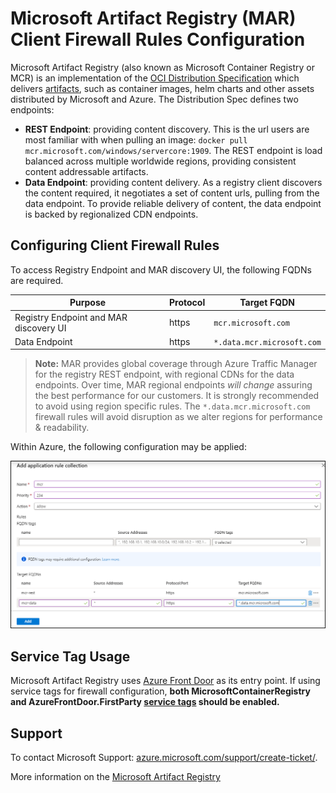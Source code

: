 # Microsoft Artifact Registry (MAR) Client Firewall Rules Configuration

Microsoft Artifact Registry (also known as Microsoft Container Registry or MCR) is an implementation of the [OCI Distribution Specification][oci-spec] which delivers [artifacts][oci-artifacts], such as container images, helm charts and other assets distributed by Microsoft and Azure. The Distribution Spec defines two endpoints:

- **REST Endpoint**: providing content discovery. This is the url users are most familiar with when pulling an image: `docker pull mcr.microsoft.com/windows/servercore:1909`. The REST endpoint is load balanced across multiple worldwide regions, providing consistent content addressable artifacts.
- **Data Endpoint**: providing content delivery. As a registry client discovers the content required, it negotiates a set of content urls, pulling from the data endpoint. To provide reliable delivery of content, the data endpoint is backed by regionalized CDN endpoints.

## Configuring Client Firewall Rules

To access Registry Endpoint and MAR discovery UI, the following FQDNs are required.

| Purpose | Protocol | Target FQDN |
| - | - | - |
| Registry Endpoint and MAR discovery UI | https | `mcr.microsoft.com` |
| Data Endpoint | https | `*.data.mcr.microsoft.com` |

> **Note:** MAR provides global coverage through Azure Traffic Manager for the registry REST endpoint, with regional CDNs for the data endpoints.
> Over time, MAR regional endpoints _will change_ assuring the best performance for our customers. It is strongly recommended to avoid using region specific rules. The `*.data.mcr.microsoft.com` firewall rules will avoid disruption as we alter regions for performance & readability.

Within Azure, the following configuration may be applied:

![Azure Application Rule](/media/mcr-client-firewall-rules.png)

## Service Tag Usage
Microsoft Artifact Registry uses [Azure Front Door](https://learn.microsoft.com/en-us/azure/frontdoor/front-door-overview) as its entry point. If using service tags for firewall configuration, **both MicrosoftContainerRegistry and AzureFrontDoor.FirstParty [service tags](https://learn.microsoft.com/en-us/azure/virtual-network/service-tags-overview#available-service-tags) should be enabled.**
## Support

To contact Microsoft Support: [azure.microsoft.com/support/create-ticket/](https://azure.microsoft.com/support/create-ticket/).

More information on the [Microsoft Artifact Registry][mcr]

[azure-safe-deployment]: https://azure.microsoft.com/blog/advancing-safe-deployment-practices/
[mcr]:                   https://aka.ms/mcr
[oci-spec]:              https://github.com/opencontainers/distribution-spec
[oci-artifacts]:         https://github.com/opencontainers/artifacts
